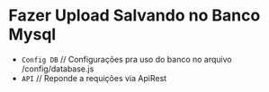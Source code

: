 # Fazer Upload Salvando no Banco Mysql

* `Config DB` // Configurações pra uso do banco no arquivo /config/database.js
* `API` // Reponde a requições via ApiRest
  